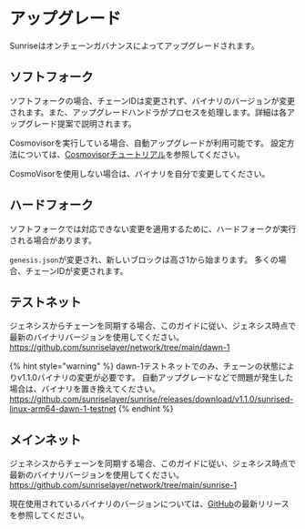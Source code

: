 # アップグレード

Sunriseはオンチェーンガバナンスによってアップグレードされます。

## ソフトフォーク

ソフトフォークの場合、チェーンIDは変更されず、バイナリのバージョンが変更されます。また、アップグレードハンドラがプロセスを処理します。詳細は各アップグレード提案で説明されます。

Cosmovisorを実行している場合、自動アップグレードが利用可能です。
設定方法については、[Cosmovisorチュートリアル](../types/consensus/setup-cosmovisor.md)を参照してください。

CosmoVisorを使用しない場合は、バイナリを自分で変更してください。

## ハードフォーク

ソフトフォークでは対応できない変更を適用するために、ハードフォークが実行される場合があります。

`genesis.json`が変更され、新しいブロックは高さ1から始まります。
多くの場合、チェーンIDが変更されます。

## テストネット

ジェネシスからチェーンを同期する場合、このガイドに従い、ジェネシス時点で最新のバイナリバージョンを使用してください。
<https://github.com/sunriselayer/network/tree/main/dawn-1>

{% hint style="warning" %}
dawn-1テストネットでのみ、チェーンの状態によりv1.1.0バイナリの変更が必要です。
自動アップグレードなどで問題が発生した場合は、バイナリを置き換えてください。
<https://github.com/sunriselayer/sunrise/releases/download/v1.1.0/sunrised-linux-arm64-dawn-1-testnet>
{% endhint %}

## メインネット

ジェネシスからチェーンを同期する場合、このガイドに従い、ジェネシス時点で最新のバイナリバージョンを使用してください。
<https://github.com/sunriselayer/network/tree/main/sunrise-1>

現在使用されているバイナリのバージョンについては、[GitHub](https://github.com/sunriselayer/sunrise/releases)の最新リリースを参照してください。
